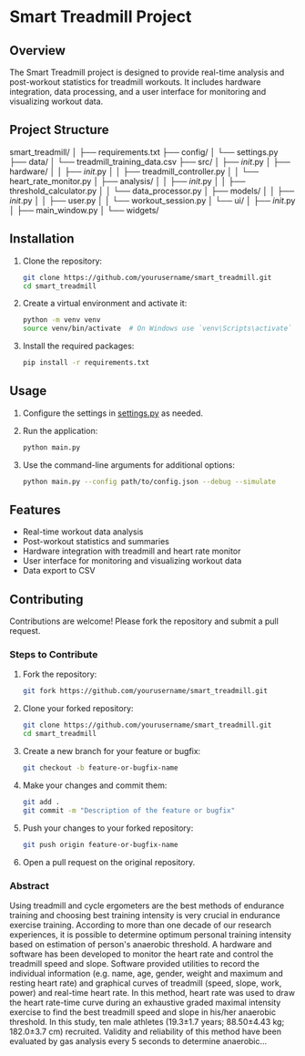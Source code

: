 # Smart Treadmill Project

## Overview

The Smart Treadmill project is designed to provide real-time analysis and post-workout statistics for treadmill workouts. It includes hardware integration, data processing, and a user interface for monitoring and visualizing workout data.

## Project Structure

smart_treadmill/
│
├── requirements.txt
├── config/
│   └── settings.py
├── data/
│   └── treadmill_training_data.csv
├── src/
│   ├── _init_.py
│   ├── hardware/
│   │   ├── _init_.py
│   │   ├── treadmill_controller.py
│   │   └── heart_rate_monitor.py
│   ├── analysis/
│   │   ├── _init_.py
│   │   ├── threshold_calculator.py
│   │   └── data_processor.py
│   ├── models/
│   │   ├── _init_.py
│   │   ├── user.py
│   │   └── workout_session.py
│   └── ui/
│       ├── _init_.py
│       ├── main_window.py
│       └── widgets/

## Installation

1. Clone the repository:
    ```sh
    git clone https://github.com/yourusername/smart_treadmill.git
    cd smart_treadmill
    ```

2. Create a virtual environment and activate it:
    ```sh
    python -m venv venv
    source venv/bin/activate  # On Windows use `venv\Scripts\activate`
    ```

3. Install the required packages:
    ```sh
    pip install -r requirements.txt
    ```

## Usage

1. Configure the settings in [settings.py](http://_vscodecontentref_/1) as needed.

2. Run the application:
    ```sh
    python main.py
    ```

3. Use the command-line arguments for additional options:
    ```sh
    python main.py --config path/to/config.json --debug --simulate
    ```

## Features

- Real-time workout data analysis
- Post-workout statistics and summaries
- Hardware integration with treadmill and heart rate monitor
- User interface for monitoring and visualizing workout data
- Data export to CSV

## Contributing

Contributions are welcome! Please fork the repository and submit a pull request.

### Steps to Contribute

1. Fork the repository:
    ```sh
    git fork https://github.com/yourusername/smart_treadmill.git
    ```

2. Clone your forked repository:
    ```sh
    git clone https://github.com/yourusername/smart_treadmill.git
    cd smart_treadmill
    ```

3. Create a new branch for your feature or bugfix:
    ```sh
    git checkout -b feature-or-bugfix-name
    ```

4. Make your changes and commit them:
    ```sh
    git add .
    git commit -m "Description of the feature or bugfix"
    ```

5. Push your changes to your forked repository:
    ```sh
    git push origin feature-or-bugfix-name
    ```

6. Open a pull request on the original repository.

### Abstract

Using treadmill and cycle ergometers are the best methods of endurance training and choosing best training intensity is very crucial in endurance exercise training. According to more than one decade of our research experiences, it is possible to determine optimum personal training intensity based on estimation of person's anaerobic threshold. A hardware and software has been developed to monitor the heart rate and control the treadmill speed and slope. Software provided utilities to record the individual information (e.g. name, age, gender, weight and maximum and resting heart rate) and graphical curves of treadmill (speed, slope, work, power) and real-time heart rate. In this method, heart rate was used to draw the heart rate-time curve during an exhaustive graded maximal intensity exercise to find the best treadmill speed and slope in his/her anaerobic threshold. In this study, ten male athletes (19.3±1.7 years; 88.50±4.43 kg; 182.0±3.7 cm) recruited. Validity and reliability of this method have been evaluated by gas analysis every 5 seconds to determine anaerobic...